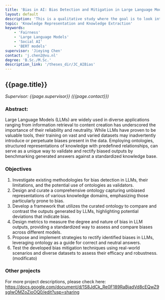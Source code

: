 ```yaml
---
title: 'Bias in AI: Bias Detection and Mitigation in Large Language Models (Collaboration with UWV)'
layout: default
description: 'This is a qualitative study where the goal is to look into common theories and disciplines that might influence novel Hybrid Intelligence methods.'
topic: 'Knowledge Representation and Knowledge Extraction'
keywords: 
    - 'Fairness'
    - 'Large Language Models'
    - 'Social AI'
    - 'BERT models'
supervisor: 'Jieying Chen'
contact: 'j.chen2@vu.nl'
degree: 'B.Sc./M.Sc.'
description_link: '/theses_dir/JC_AIBias'
---
```


<!-- The informtation below doesn´t need to be adjusted. It is automatically pulled from the frontmatter-->
## {{page.title}} 
*Supervisor: {{page.supervisor}} ({{page.contact}})*

### Abstract: 
Large Language Models (LLMs) are widely used in diverse
applications ranging from information retrieval to content creation has
underscored the importance of their reliability and neutrality. While LLMs
have proven to be valuable tools, their training on vast and varied
datasets may inadvertently introduce or perpetuate biases present in
the data. Employing ontologies, structured representations of
knowledge with predefined relationships, can serve as a unique way to
validate and rectify biased outputs by benchmarking generated answers
against a standardized knowledge base.

### Objectives
1. Investigate existing methodologies for bias detection in LLMs, their
limitations, and the potential use of ontologies as validators.
2. Design and curate a comprehensive ontology capturing unbiased
representations of various knowledge domains, emphasizing those
particularly prone to bias.
3. Develop a framework that utilizes the curated ontology to compare
and contrast the outputs generated by LLMs, highlighting potential
deviations that indicate bias.
4. Design metrics to measure the degree and nature of bias in LLM
outputs, providing a standardized way to assess and compare biases
across different models.
5. Propose and implement strategies to rectify identified biases in LLMs,
leveraging ontology as a guide for correct and neutral answers.
6. Test the developed bias mitigation techniques using real-world
scenarios and diverse datasets to assess their efficacy and robustness. (modificato) 


### Other projects
For more project descriptions, please check here: https://docs.google.com/document/d/1S8JdCk_Re0F189RaBjadVd8cEQwZ9sglwOMZoZioOQ0/edit?usp=sharing

